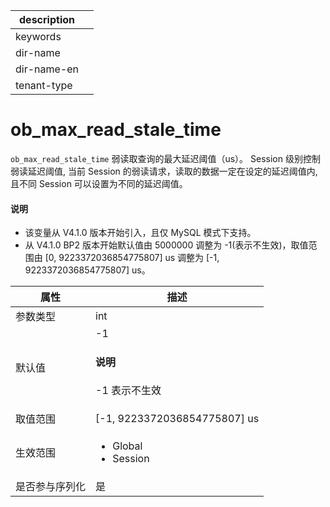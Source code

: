 |description||
|---|---|
|keywords||
|dir-name||
|dir-name-en||
|tenant-type||

# ob_max_read_stale_time

`ob_max_read_stale_time` 弱读取查询的最大延迟阈值（us）。
Session 级别控制弱读延迟阈值, 当前 Session 的弱读请求，读取的数据一定在设定的延迟阈值内, 且不同 Session 可以设置为不同的延迟阈值。

<main id="notice" type='explain'>
  <h4>说明</h4>
  <ul>
  <li> 该变量从 V4.1.0 版本开始引入，且仅 MySQL 模式下支持。  </li>
  <li> 从 V4.1.0 BP2 版本开始默认值由 5000000 调整为 -1(表示不生效)，取值范围由 [0, 9223372036854775807] us 调整为 [-1, 9223372036854775807] us。 </li>
  </ul>
</main>

|**属性**| **描述**|
|--------|---------|
|参数类型 |int  |
|默认值   | -1 <main id="notice" type='explain'><h4>说明</h4><p>-1 表示不生效</p></main> |
|取值范围 |\[-1, 9223372036854775807] us     |
|生效范围 |<ul><li>Global</li><li>Session</li></ul>|
|是否参与序列化|是                                  |
